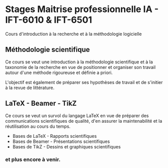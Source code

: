 # Stages Maitrise professionnelle IA - IFT-6010 & IFT-6501
Cours d'introduction à la recherche et à la méthodologie logicielle 

## Méthodologie scientifique

Ce cours se veut une introduction à la méthodologie scientifique et à la taxonomie de la recherche en vue de positionner et organiser son travail autour d'une méthode rigoureuse et définie a priori.

L'objectif est également de préparer ses hypothèses de travail et de s'initier à la revue de littérature.

## LaTeX - Beamer - TikZ

Ce cours se veut un survol du langage LaTeX en vue de préparer des communications scientifiques de qualité, d'en assurer la maintenabilité et la réutilisation au cours du temps. 
- Bases de LaTeX - Rapports scientifiques
- Bases de Beamer - Présentations scientifiques
- Bases de TikZ - Dessins et graphiques scientifiques

### et plus encore à venir.
